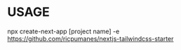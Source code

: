 # USAGE
npx create-next-app [project name] -e https://github.com/ricpumanes/nextjs-tailwindcss-starter
